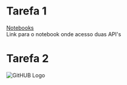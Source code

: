 # Tarefa 1
[Notebooks](#Noteboks) \
Link para o notebook onde acesso duas API's

# Tarefa 2
![GitHUB Logo](https://octodex.github.com/images/yaktocat.png)
